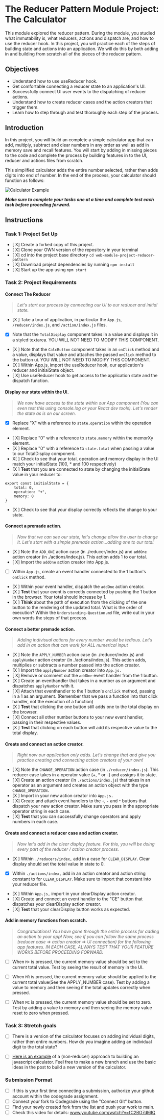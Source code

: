 # The Reducer Pattern Module Project: The Calculator

This module explored the reducer pattern. During the module, you studied what immutability is, what reducers, actions and dispatch are, and how to use the reducer hook. In this project, you will practice each of the steps of building state and actions into an application. We will do this by both adding in and building from scratch all of the pieces of the reducer pattern.

## Objectives
- Understand how to use useReducer hook.
- Get comfortable connecting a reducer state to an application's UI.
- Successfully connect UI user events to the dispatching of reducer actions.
- Understand how to create reducer cases and the action creators that trigger them.
- Learn how to step through and test thoroughly each step of the process.

## Introduction
In this project, you will build an complete a simple calculator app that can add, multiply, subtract and clear numbers in any order as well as add in memory save and recall features. You will start by adding in missing pieces to the code and complete the process by building features in to the UI, reducer and actions files from scratch.

This simplified calculator adds the entire number selected, rather then adds digits into end of number. In the end of the process, your calculator should function as follows:

![Calculator Example](project-goals.gif)

***Make sure to complete your tasks one at a time and complete test each task before proceding forward.***

## Instructions
### Task 1: Project Set Up
* [ X] Create a forked copy of this project.
* [ X] Clone your OWN version of the repository in your terminal
* [ X] cd into the project base directory `cd web-module-project-reducer-pattern`
* [ X] Download project dependencies by running `npm install`
* [ X] Start up the app using `npm start`

### Task 2: Project Requirements
#### Connect The Reducer
> *Let's start our process by connecting our UI to our reducer and initial state.*
* [X ] Take a tour of application, in particular the `App.js`, `/reducer/index.js`, and `/action/index.js` files.
* [X] Note that the `TotalDisplay` component takes in a value and displays it in a styled textarea. YOU WILL NOT NEED TO MODIFY THIS COMPONENT.
* [X ] Note that the `CalcButton` component takes in an `onClick` method and a value, displays that value and attaches the passed `onClick` method to the button ui. YOU WILL NOT NEED TO MODIFY THIS COMPONENT.
* [X ] Within App.js, import the useReducer hook, our application's reducer and initialState object.
* [ X] Use useReducer hook to get access to the application state and the dispatch function.

#### Display our state within the UI.
> *We now have access to the state within our App component (You can even test this using console.log or your React dev tools). Let's render the state as is on our screen.*
* [X] Replace "X" with a reference to `state.operation` within the operation element.
* [ X] Replace "0" with a reference to `state.memory` within the memorXy element.
* [X ] Replace "0" with a reference to `state.total` when passing a value to our TotalDisplay component.
* X[ ] Check to see that your total, operation and memory display in the UI match your initialState (100, * and 100 respectively)
* [X ] **Test** that you are connected to state by changing the initialState value in your reducer to:
```
export const initialState = {
    total: 0,
    operation: "+",
    memory: 0
}
```
* [X ] Check to see that your display correctly reflects the change to your state.

#### Connect a premade action.
> *Now that we can see our state, let's change allow the user to change it. Let's start with a simple premade action...adding one to our total.*
* [X ] Note the `ADD_ONE` action case (in ./reducer/index.js) and `addOne` action creator (in ./actions/index.js). This action adds 1 to our total.
* [ X] Import the `addOne` action creator into App.js.
* [ ] Within `App.js`, create an event handler connected to the 1 button's `onClick` method.
* [X ] Within your event handler, dispatch the `addOne` action creator.
* [X ] **Test** that your event is correctly connected by pushing the 1 button in the browser. Your total should increase by 1.
* [X ] **Think** about the path of execution from the clicking of the one button to the rendering of the updated total. What is the order of execution? Within the `Understanding-Question.md` file, write out in your own words the steps of that process.


#### Connect a better premade action.
> *Adding indivisual actions for every number would be tedious. Let's add in an action that can work for ALL numerical input*
* [X ] Note the `APPLY_NUMBER` action case (in ./reducer/index.js) and `applyNumber` action creator (in ./actions/index.js). This action adds, multiplies or subtracts a number passed into the action creator.
* [X ] Import the `applyNumber` action creator into `App.js.`
* [ X] Remove or comment out the `addOne` event handler from the 1 button.
* [X ] Create an eventhandler that takes in a number as an argument and dispatches `applyNumber` with it.
* [ X] Attach that eventhandler to the 1 button's `onClick` method, passing in a 1 as an argument. (Remember that we pass a function into that click handler, not the execution of a function)
* [X ] **Test** that clicking the one button still adds one to the total display on the browser.
* [ X] Connect all other number buttons to your new event handler, passing in their respective values.
* [X ] **Test** that clicking on each button will add its respective value to the total display.

#### Create and connect an action creator.
> *Right now our application only adds. Let's change that and give you practice creating and connecting action creators of your own!*
* [ X] Note the `CHANGE_OPERATION` action case (in `./reducer/index.js`). This reducer case takes in a operator value (+, * or -) and assigns it to state.
* [ X] Create an action creator (in `./actions/index.js`) that takes in an operator as an argument and creates an action object with the type `CHANGE_OPERATION.`
* [X ] Import in your new action creator into `App.js.`
* [ X] Create and attach event handlers to the `+`, `-` and `*` buttons that dispatch your new action creator. Make sure you pass in the appropriate operator string in each case.
* [ X] **Test** that you can successfully change operators and apply numbers in each case.

#### Create and connect a reducer case and action creator.
> *Now let's add in the clear display feature. For this, you will be doing every part of the reducer / action creator process.*
* [X ] Within `./reducers/index,` add in a case for `CLEAR_DISPLAY`. Clear display should set the total value in state to 0.
* [X] Within `./actions/index,` add in an action creator and action string constant to for `CLEAR_DISPLAY`. Make sure to import that constant into your reducer file.
* [X ] Within `App.js,` import in your clearDisplay action creator.
* [ X] Create and connect an event handler to the "CE" button that dispatches your clearDisplay action creator.
* [ X] **Test** that your clearDisplay button works as expected.

#### Add in memory functions from scratch.
> *Congratulations! You have gone through the entire process for adding an action to your app! Now, see if you can follow the same process (reducer case => action creator => UI connection) for the following app features. IN EACH CASE, ALWAYS TEST THAT YOUR FEATURE WORKS BEFORE PROCEEDING FORWARD.*

* [ ] When `M+` is pressed, the current memory value should be set to the current total value. Test by seeing the result of memory in the UI.
* [ ] When `MR` is pressed, the current memory value should be applied to the current total value(See the APPLY_NUMBER case). Test by adding a value to memory and then seeing if the total updates correctly when pressed.
* [ ] When `MC` is pressed, the current memory value should be set to zero. Test by adding a value to memory and then seeing the memory value reset to zero when pressed.


### Task 3: Stretch goals
- [ ] There is a version of the calculator focuses on adding individual digits, rather then entire numbers. How do you imagine adding an individual digit to the total state?
- [ ] [Here is an example](https://freshman.tech/calculator/) of a (non-reducer) approach to building an javascript calculator. Feel free to make a new branch and use the basic ideas in the post to build a new version of the calculator.


### Submission Format
- [ ] If this is your first time connecting a submission, authorize your github account within the codegrade assignment.
- [ ] Connect your fork to Codegrade using the "Connect Git" button.
- [ ] Find your newly created fork from the list and push your work to main.
- [ ] Check this video for details: www.youtube.com/watch?v=fC2BO7dI6IQ
